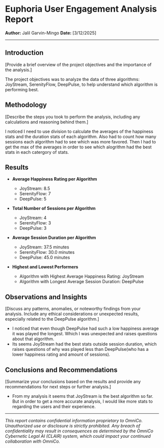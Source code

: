 # Euphoria User Engagement Analysis Report

**Author:** Jalil Garvin-Mingo
**Date:** [3/12/2025]

---

## Introduction

[Provide a brief overview of the project objectives and the importance of the analysis.]

The project objectives was to analyze the data of three algorithms: JoyStream, SerenityFlow, DeepPulse,
to help understand which algorithm is performing best.

## Methodology

[Describe the steps you took to perform the analysis, including any calculations and reasoning behind them.]

I noticed I need to use division to calculate the averages of the happiness stats and the duration stats of each algorithm.
Also had to count how many sessions each algorithm had to see which was more favored.
Then I had to get the max of the averages in order to see which alogrithm had the best stats in each catergory of stats.

## Results

- **Average Happiness Rating per Algorithm**

  - JoyStream: 8.5
  - SerenityFlow: 7
  - DeepPulse: 5

- **Total Number of Sessions per Algorithm**

  - JoyStream: 4
  - SerenityFlow: 3
  - DeepPulse: 3

- **Average Session Duration per Algorithm**

  - JoyStream: 37.5 minutes
  - SerenityFlow: 30.0 minutes
  - DeepPulse: 45.0 minutes

- **Highest and Lowest Performers**

  - Algorithm with Highest Average Happiness Rating: JoyStream
  - Algorithm with Longest Average Session Duration: DeepPulse

## Observations and Insights

[Discuss any patterns, anomalies, or noteworthy findings from your analysis. Include any ethical considerations or unexpected results, especially related to the DeepPulse algorithm.]

- I noticed that even though DeepPulse had such a low happiness average it was played the longest. Which I was unexpected and raises questions about that algorithm.
- Its seems JoyStream had the best stats outside session duration, which raises questions of why was played less than DeepPulse(who has a lower happiness rating and amount of sessions).

## Conclusions and Recommendations

[Summarize your conclusions based on the results and provide any recommendations for next steps or further analysis.]

- From my analysis it seems that JoyStream is the best algorithm so far. But in order to get a more accurate analysis, I would like more stats to regarding the users and their experience.

---

_This report contains confidential information proprietary to OmniCo. Unauthorized use or disclosure is strictly prohibited. Any breach of confidentiality may result in consequences as determined by the OmniCo Cybernetic Legal AI (CLAIR) system, which could impact your continued collaboration with OmniCo._
